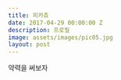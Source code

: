 ```yaml
---
title: 피카츄
date: 2017-04-29 00:00:00 Z
description: 프로필
image: assets/images/pic05.jpg
layout: post
---
```


약력을 써보자